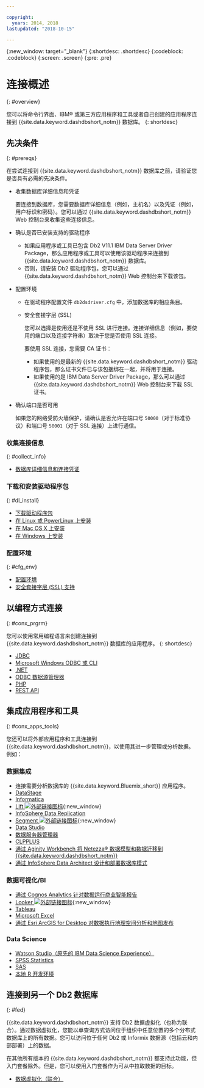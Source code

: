 ```yaml
---

copyright:
  years: 2014, 2018
lastupdated: "2018-10-15"

---
```


<!-- Attribute definitions --> 
{:new_window: target="_blank"}
{:shortdesc: .shortdesc}
{:codeblock: .codeblock}
{:screen: .screen}
{:pre: .pre}

# 连接概述
{: #overview}

您可以将命令行界面、IBM® 或第三方应用程序和工具或者自己创建的应用程序连接到 {{site.data.keyword.dashdbshort_notm}} 数据库。
{: shortdesc}

## 先决条件
{: #prereqs}

在尝试连接到 {{site.data.keyword.dashdbshort_notm}} 数据库之前，请验证您是否具有必需的先决条件。 

- 收集数据库详细信息和凭证

   要连接到数据库，您需要数据库详细信息（例如，主机名）以及凭证（例如，用户标识和密码）。您可以通过 {{site.data.keyword.dashdbshort_notm}} Web 控制台来收集这些连接信息。

- 确认是否已安装支持的驱动程序

   - 如果应用程序或工具已包含 Db2 V11.1 IBM Data Server Driver Package，那么应用程序或工具可以使用该驱动程序来连接到 {{site.data.keyword.dashdbshort_notm}} 数据库。
   - 否则，请安装 Db2 驱动程序包，您可以通过 {{site.data.keyword.dashdbshort_notm}} Web 控制台来下载该包。

- 配置环境

  - 在驱动程序配置文件 `db2dsdriver.cfg` 中，添加数据库的相应条目。
  - 安全套接字层 (SSL)

    您可以选择是使用还是不使用 SSL 进行连接。连接详细信息（例如，要使用的端口以及连接字符串）取决于您是否使用 SSL 连接。

    要使用 SSL 连接，您需要 CA 证书：
    - 如果使用的是最新的 {{site.data.keyword.dashdbshort_notm}} 驱动程序包，那么证书文件已与该包捆绑在一起，并将用于连接。
    - 如果使用的是 IBM Data Server Driver Package，那么可以通过 {{site.data.keyword.dashdbshort_notm}} Web 控制台来下载 SSL 证书。

- 确认端口是否可用

   如果您的网络受防火墙保护，请确认是否允许在端口号 `50000`（对于标准协议）和端口号 `50001`（对于 SSL 连接）上进行通信。

<!-- Before you can connect to your {{site.data.keyword.dashdbshort_notm}} database, verify that you completed downloading and installing the necessary components on the prerequisites checklist: 

- [Prerequisites checklist](prereqs.html) -->

### 收集连接信息
{: #collect_info}

- [数据库详细信息和连接凭证](credentials.html)

### 下载和安装驱动程序包
{: #dl_install}

- [下载驱动程序包](driver_pkg.html)
- [在 Linux 或 PowerLinux 上安装](install_linux.html)
- [在 Mac OS X 上安装](install_mac.html)
- [在 Windows 上安装](install_win.html)

### 配置环境
{: #cfg_env}

- [配置环境](driver_pkg_cfg.html)
- [安全套接字层 (SSL) 支持](ssl.html)

## 以编程方式连接
{: #conx_prgrm}

您可以使用常用编程语言来创建连接到 {{site.data.keyword.dashdbshort_notm}} 数据库的应用程序。
{: shortdesc}

- [JDBC](jdbc.html)
- [Microsoft Windows ODBC 或 CLI](odbc_cli.html)
- [.NET](net_apps.html)
- [ODBC 数据源管理器](odbc_data_source_admin.html)
- [PHP](php.html)
- [REST API](rest_api.html)
<!-- - [C++]() -->
<!-- - [Java]() -->
<!-- - [Node.js]() -->
<!-- - [Perl]() -->
<!-- - [Python]() -->

## 集成应用程序和工具
{: #conx_apps_tools}

您还可以将外部应用程序和工具连接到 {{site.data.keyword.dashdbshort_notm}}，以使用其进一步管理或分析数据。例如：

### 数据集成
- 连接需要分析数据库的 {{site.data.keyword.Bluemix_short}} 应用程序。
- [DataStage](data.html#datastage)
- [Informatica](data.html#informatica)
- [Lift ![外部链接图标](../../../icons/launch-glyph.svg "外部链接图标")](https://lift.ng.bluemix.net/#docs){:new_window}
- [InfoSphere Data Replication](data.html#idr)
- [Segment ![外部链接图标](../../../icons/launch-glyph.svg "外部链接图标")](https://segment.com/docs/destinations/db2/){:new_window}
- [Data Studio](data.html#data_studio)
- [数据服务器管理器](data.html#dsm)
- [CLPPLUS](data.html#clpplus)
- [通过 Aginity Workbench 将 Netezza® 数据模型和数据迁移到 {{site.data.keyword.dashdbshort_notm}}](data.html#aginity_wb)
- [通过 InfoSphere Data Architect 设计和部署数据库模式](data.html#ida)

### 数据可视化/BI
- [通过 Cognos Analytics 针对数据运行商业智能报告](vis_bi.html#cognos)
- [Looker ![外部链接图标](../../../icons/launch-glyph.svg "外部链接图标")](https://docs.looker.com/setup-and-management/connecting-to-db){:new_window}
- [Tableau](vis_bi.html#tableau)
- [Microsoft Excel](vis_bi.html#excel)
- [通过 Esri ArcGIS for Desktop 对数据执行地理空间分析和地图发布](vis_bi.html#esri_arcgis)

### Data Science
- [Watson Studio（原先的 IBM Data Science Experience）](data_sci.html#watson_studio)
- [SPSS Statistics](data_sci.html#spss_stats)
- [SAS](data_sci.html#sas)
- [本地 R 开发环境](data_sci.html#r_dev_env)

## 连接到另一个 Db2 数据库
{: #fed}

{{site.data.keyword.dashdbshort_notm}} 支持 Db2 数据虚拟化（也称为联合）。通过数据虚拟化，您能以单查询方式访问位于组织中任意位置的多个分布式数据库上的所有数据。您可以访问位于任何 Db2 或 Informix 数据源（包括云和内部部署）上的数据。
 

在其他所有版本的 {{site.data.keyword.dashdbshort_notm}} 都支持此功能，但入门套餐除外。但是，您可以使用入门套餐作为可从中拉取数据的目标。

- [数据虚拟化（联合）](../federation.html)


